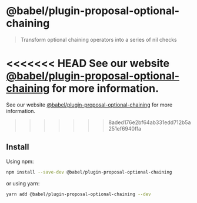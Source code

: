 # @babel/plugin-proposal-optional-chaining

> Transform optional chaining operators into a series of nil checks

<<<<<<< HEAD
See our website [@babel/plugin-proposal-optional-chaining](https://babeljs.io/docs/en/babel-plugin-proposal-optional-chaining) for more information.
=======
See our website [@babel/plugin-proposal-optional-chaining](https://babeljs.io/docs/en/next/babel-plugin-proposal-optional-chaining.html) for more information.
>>>>>>> 8aded176e2bf64ab331edd712b5a251ef6940ffa

## Install

Using npm:

```sh
npm install --save-dev @babel/plugin-proposal-optional-chaining
```

or using yarn:

```sh
yarn add @babel/plugin-proposal-optional-chaining --dev
```
